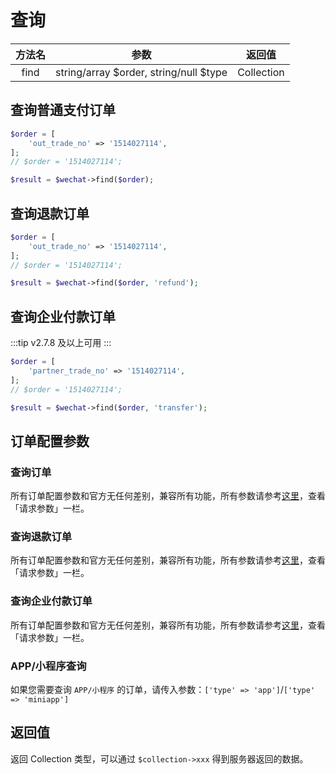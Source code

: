# 查询

| 方法名  |                   参数                   |    返回值     |
|:----:|:--------------------------------------:|:----------:|
| find | string/array $order, string/null $type | Collection |

## 查询普通支付订单

```php
$order = [
    'out_trade_no' => '1514027114',
];
// $order = '1514027114';

$result = $wechat->find($order);
```


## 查询退款订单

```php
$order = [
    'out_trade_no' => '1514027114',
];
// $order = '1514027114';

$result = $wechat->find($order, 'refund');
```


## 查询企业付款订单

:::tip
v2.7.8 及以上可用
:::

```php
$order = [
    'partner_trade_no' => '1514027114',
];
// $order = '1514027114';

$result = $wechat->find($order, 'transfer');
```


## 订单配置参数

### 查询订单

所有订单配置参数和官方无任何差别，兼容所有功能，所有参数请参考[这里](https://pay.weixin.qq.com/wiki/doc/api/jsapi.php?chapter=9_2)，查看「请求参数」一栏。

### 查询退款订单

所有订单配置参数和官方无任何差别，兼容所有功能，所有参数请参考[这里](https://pay.weixin.qq.com/wiki/doc/api/jsapi.php?chapter=9_5)，查看「请求参数」一栏。

### 查询企业付款订单

所有订单配置参数和官方无任何差别，兼容所有功能，所有参数请参考[这里](https://pay.weixin.qq.com/wiki/doc/api/tools/mch_pay.php?chapter=14_3)，查看「请求参数」一栏。

### APP/小程序查询

如果您需要查询 `APP/小程序` 的订单，请传入参数：`['type' => 'app']`/`['type' => 'miniapp']`


## 返回值

返回 Collection 类型，可以通过 `$collection->xxx` 得到服务器返回的数据。
